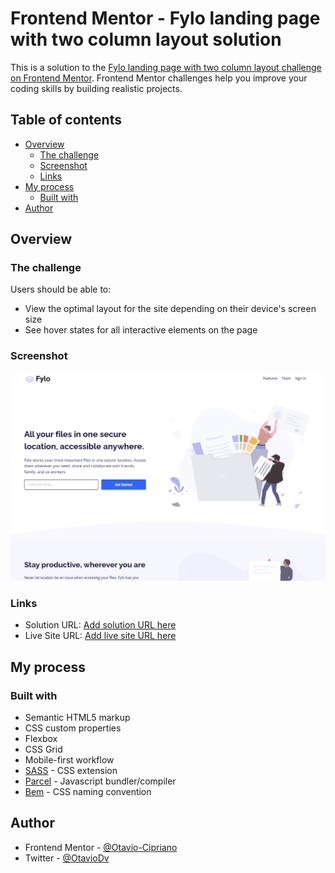 # Frontend Mentor - Fylo landing page with two column layout solution

This is a solution to the [Fylo landing page with two column layout challenge on Frontend Mentor](https://www.frontendmentor.io/challenges/fylo-landing-page-with-two-column-layout-5ca5ef041e82137ec91a50f5). Frontend Mentor challenges help you improve your coding skills by building realistic projects. 

## Table of contents

- [Overview](#overview)
  - [The challenge](#the-challenge)
  - [Screenshot](#screenshot)
  - [Links](#links)
- [My process](#my-process)
  - [Built with](#built-with)
- [Author](#author)

## Overview

### The challenge

Users should be able to:

- View the optimal layout for the site depending on their device's screen size
- See hover states for all interactive elements on the page

### Screenshot

![](./screenshot.png)


### Links

- Solution URL: [Add solution URL here](https://www.frontendmentor.io/solutions/fylo-landing-page-with-two-column-using-bem-sass-and-parcel-ryQzKAeHq)
- Live Site URL: [Add live site URL here](https://otavio-cipriano.github.io/fylo-landing-page/)

## My process

### Built with

- Semantic HTML5 markup
- CSS custom properties
- Flexbox
- CSS Grid
- Mobile-first workflow
- [SASS](https://sass-lang.com/) - CSS extension
- [Parcel](https://parceljs.org) - Javascript bundler/compiler
- [Bem](http://getbem.com/) - CSS naming convention


## Author


- Frontend Mentor - [@Otavio-Cipriano](https://www.frontendmentor.io/profile/Otavio-Cipriano)
- Twitter - [@OtavioDv](https://www.twitter.com/OtavioDv)
